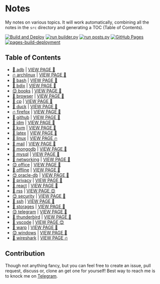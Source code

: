 # Notes

My notes on various topics. It will work automatically, combining all the notes in the `src` directory and generating a TOC (Table of Contents).

[![Build and Deploy](https://github.com/SharafatKarim/notes/actions/workflows/action.yml/badge.svg)](https://github.com/SharafatKarim/notes/actions/workflows/action.yml)
[![run builder.py](https://github.com/SharafatKarim/notes/actions/workflows/action.yml/badge.svg)](https://github.com/SharafatKarim/notes/actions/workflows/action.yml)
[![run posts.py](https://github.com/SharafatKarim/notes/actions/workflows/posts.yml/badge.svg)](https://github.com/SharafatKarim/notes/actions/workflows/posts.yml)
[![GitHub Pages](https://github.com/SharafatKarim/notes/actions/workflows/gh-pages.yml/badge.svg)](https://github.com/SharafatKarim/notes/actions/workflows/gh-pages.yml)
[![pages-build-deployment](https://github.com/SharafatKarim/notes/actions/workflows/pages/pages-build-deployment/badge.svg)](https://github.com/SharafatKarim/notes/actions/workflows/pages/pages-build-deployment)


## Table of Contents

- [🤖 adb](src/adb.md) | <a href='https://sharafat.is-a.dev/notes/adb' target='_blank'>VIEW PAGE 🌈</a>
- [🔥 archlinux](src/archlinux.md) | <a href='https://sharafat.is-a.dev/notes/archlinux' target='_blank'>VIEW PAGE 🌟</a>
- [🚀 bash](src/bash.md) | <a href='https://sharafat.is-a.dev/notes/bash' target='_blank'>VIEW PAGE 🎉</a>
- [🎉 bdix](src/bdix.md) | <a href='https://sharafat.is-a.dev/notes/bdix' target='_blank'>VIEW PAGE 🎉</a>
- [😊 books](src/books.md) | <a href='https://sharafat.is-a.dev/notes/books' target='_blank'>VIEW PAGE 🍕</a>
- [🌈 browser](src/browser.md) | <a href='https://sharafat.is-a.dev/notes/browser' target='_blank'>VIEW PAGE 👾</a>
- [🚀 cp](src/cp.md) | <a href='https://sharafat.is-a.dev/notes/cp' target='_blank'>VIEW PAGE 👾</a>
- [🚀 duck](src/duck.md) | <a href='https://sharafat.is-a.dev/notes/duck' target='_blank'>VIEW PAGE 🌟</a>
- [🔥 firefox](src/firefox.md) | <a href='https://sharafat.is-a.dev/notes/firefox' target='_blank'>VIEW PAGE 🎉</a>
- [🎉 github](src/github.md) | <a href='https://sharafat.is-a.dev/notes/github' target='_blank'>VIEW PAGE 🌟</a>
- [👾 idm](src/idm.md) | <a href='https://sharafat.is-a.dev/notes/idm' target='_blank'>VIEW PAGE 🌟</a>
- [🍕 kvm](src/kvm.md) | <a href='https://sharafat.is-a.dev/notes/kvm' target='_blank'>VIEW PAGE 🍕</a>
- [🌟 latex](src/latex.md) | <a href='https://sharafat.is-a.dev/notes/latex' target='_blank'>VIEW PAGE 🎉</a>
- [🚀 linux](src/linux.md) | <a href='https://sharafat.is-a.dev/notes/linux' target='_blank'>VIEW PAGE 🔥</a>
- [🌈 mail](src/mail.md) | <a href='https://sharafat.is-a.dev/notes/mail' target='_blank'>VIEW PAGE 🚀</a>
- [🤖 mongodb](src/mongodb.md) | <a href='https://sharafat.is-a.dev/notes/mongodb' target='_blank'>VIEW PAGE 🎉</a>
- [🚀 mysql](src/mysql.md) | <a href='https://sharafat.is-a.dev/notes/mysql' target='_blank'>VIEW PAGE 🤖</a>
- [🎸 networking](src/networking.md) | <a href='https://sharafat.is-a.dev/notes/networking' target='_blank'>VIEW PAGE 🍕</a>
- [😊 office](src/office.md) | <a href='https://sharafat.is-a.dev/notes/office' target='_blank'>VIEW PAGE 🌟</a>
- [👾 offline](src/offline.md) | <a href='https://sharafat.is-a.dev/notes/offline' target='_blank'>VIEW PAGE 🍕</a>
- [😊 oracle-db](src/oracle-db.md) | <a href='https://sharafat.is-a.dev/notes/oracle-db' target='_blank'>VIEW PAGE 🚀</a>
- [🍕 privacy](src/privacy.md) | <a href='https://sharafat.is-a.dev/notes/privacy' target='_blank'>VIEW PAGE 🚀</a>
- [🍕 react](src/react.md) | <a href='https://sharafat.is-a.dev/notes/react' target='_blank'>VIEW PAGE 🍕</a>
- [🌈 rss](src/rss.md) | <a href='https://sharafat.is-a.dev/notes/rss' target='_blank'>VIEW PAGE 😊</a>
- [😊 security](src/security.md) | <a href='https://sharafat.is-a.dev/notes/security' target='_blank'>VIEW PAGE 🎸</a>
- [👾 ssh](src/ssh.md) | <a href='https://sharafat.is-a.dev/notes/ssh' target='_blank'>VIEW PAGE 🚀</a>
- [🌈 storages](src/storages.md) | <a href='https://sharafat.is-a.dev/notes/storages' target='_blank'>VIEW PAGE 🍕</a>
- [😊 telegram](src/telegram.md) | <a href='https://sharafat.is-a.dev/notes/telegram' target='_blank'>VIEW PAGE 🎸</a>
- [🍕 thunderbird](src/thunderbird.md) | <a href='https://sharafat.is-a.dev/notes/thunderbird' target='_blank'>VIEW PAGE 👾</a>
- [🌈 vscode](src/vscode.md) | <a href='https://sharafat.is-a.dev/notes/vscode' target='_blank'>VIEW PAGE 😊</a>
- [🎉 warp](src/warp.md) | <a href='https://sharafat.is-a.dev/notes/warp' target='_blank'>VIEW PAGE 👾</a>
- [😊 windows](src/windows.md) | <a href='https://sharafat.is-a.dev/notes/windows' target='_blank'>VIEW PAGE 🎉</a>
- [🌈 wireshark](src/wireshark.md) | <a href='https://sharafat.is-a.dev/notes/wireshark' target='_blank'>VIEW PAGE 🔥</a>

## Contribution

Though not anything fancy, but you can feel free to create an issue, pull request, discuss or, clone an get one for yourself!
Best way to reach me is to knock me on [Telegram](https://t.me/SharafatKarim).

